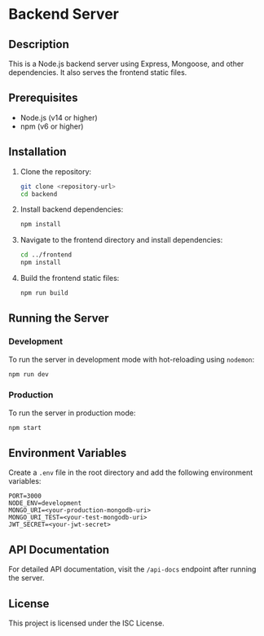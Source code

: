 # Backend Server

## Description

This is a Node.js backend server using Express, Mongoose, and other dependencies. It also serves the frontend static files.

## Prerequisites

- Node.js (v14 or higher)
- npm (v6 or higher)

## Installation

1. Clone the repository:

   ```sh
   git clone <repository-url>
   cd backend
   ```

2. Install backend dependencies:

   ```sh
   npm install
   ```

3. Navigate to the frontend directory and install dependencies:

   ```sh
   cd ../frontend
   npm install
   ```

4. Build the frontend static files:
   ```sh
   npm run build
   ```

## Running the Server

### Development

To run the server in development mode with hot-reloading using `nodemon`:

```sh
npm run dev
```

### Production

To run the server in production mode:

```sh
npm start
```

## Environment Variables

Create a `.env` file in the root directory and add the following environment variables:

```
PORT=3000
NODE_ENV=development
MONGO_URI=<your-production-mongodb-uri>
MONGO_URI_TEST=<your-test-mongodb-uri>
JWT_SECRET=<your-jwt-secret>
```

## API Documentation

For detailed API documentation, visit the `/api-docs` endpoint after running the server.

## License

This project is licensed under the ISC License.
